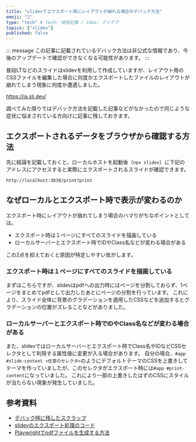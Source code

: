 ```yaml
---
title: "slidevでエクスポート時にレイアウトが崩れる場合のデバック方法"
emoji: "🐛"
type: "tech" # tech: 技術記事 / idea: アイデア
topics: ["slidev"]
published: false
---
```


::: message
この記事に記載されているデバック方法は非公式な情報であり、今後のアップデートで確認ができなくなる可能性があります。
:::

普段LTなどのスライドはslidevを利用して作成していますが、レイアウト用のCSSファイルを編集した場合に何度かエクスポートしたファイルのレイアウトが崩れてしまう現象に何度か遭遇しました。

https://ja.sli.dev/

調べてみた限りではデバック方法を記載した記事などがなかったので同じような症状に悩まされている方向けに記事に残しておきます。

## エクスポートされるデータをブラウザから確認する方法

先に結論を記載しておくと、ローカルホストを起動後（`npx slidev`）に下記のアドレスにアクセスすると実際にエクスポートされるスライドが確認できます。

```txt
http://localhost:3030/print?print
```

## なぜローカルとエクスポート時で表示が変わるのか

エクスポート時にレイアウトが崩れてしまう場合のハマりがちなポイントとしては。

- エクスポート時は１ページにすべてのスライドを描画している
- ローカルサーバーとエクスポート時でIDやClass名などが変わる場合がある

この2点を抑えておくと原因が特定しやすい気がします。

### エクスポート時は１ページにすべてのスライドを描画している

まずはこちらですが、slidevはpdfへの出力時にはページを分割しておらず、1ページをまとめてpdfとして出力したあとにページの分割を行っています。
これにより、スライド全体に背景のグラデーションを適用したCSSなどを追加するとグラデーションの位置がズレることなどがありました。

### ローカルサーバーとエクスポート時でIDやClass名などが変わる場合がある

また、slidevではローカルサーバーとエクスポート時でClass名やIDなどCSSセレクタとして利用する属性値に変更が入る場合があります。
自分の場合、`#app #slide-content <任意のセレクタ>`のようにデフォルトテーマのCSSを上書きしてテーマを作っていましたが、このセレクタがエクスポート時には`#app #print-content`になっていました。
これにより一部の上書きしたはずのCSSにスタイルが当たらない現象が発生していました。

## 参考資料

- [デバック時に残したスクラップ](https://zenn.dev/ken7253/scraps/38129ef7d9928a)
- [slidevのエクスポート処理のコード](https://github.com/slidevjs/slidev/blob/main/packages/slidev/node/export.ts#L147-L430)
- [Playwrightでpdfファイルを生成する方法](https://dev.to/checkly/generating-pdfs-invoices-manuals-and-more-from-web-pages-using-puppeteer-playwright-3l07)
